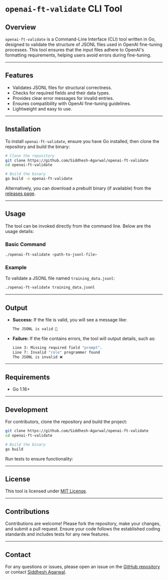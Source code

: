 # `openai-ft-validate` CLI Tool

## Overview

`openai-ft-validate` is a Command-Line Interface (CLI) tool written in Go, designed to validate the structure of JSONL files used in OpenAI fine-tuning processes. This tool ensures that the input files adhere to OpenAI's formatting requirements, helping users avoid errors during fine-tuning.

---

## Features

- Validates JSONL files for structural correctness.
- Checks for required fields and their data types.
- Provides clear error messages for invalid entries.
- Ensures compatibility with OpenAI fine-tuning guidelines.
- Lightweight and easy to use.

---

## Installation

To install `openai-ft-validate`, ensure you have Go installed, then clone the repository and build the binary:

```bash
# Clone the repository
git clone https://github.com/Siddhesh-Agarwal/openai-ft-validate
cd openai-ft-validate

# Build the binary
go build -o openai-ft-validate
```

Alternatively, you can download a prebuilt binary (if available) from the [releases page](https://github.com/Siddhesh-Agarwal/openai-ft-validate/releases).

---

## Usage

The tool can be invoked directly from the command line. Below are the usage details:

### Basic Command

```bash
./openai-ft-validate <path-to-jsonl-file>
```

### Example

To validate a JSONL file named `training_data.jsonl`:

```bash
./openai-ft-validate training_data.jsonl
```

---

## Output

- **Success:** If the file is valid, you will see a message like:

    ```sh
    The JSONL is valid 🎉
    ```

- **Failure:** If the file contains errors, the tool will output details, such as:

    ```sh
    Line 3: Missing required field "prompt".
    Line 7: Invalid "role" programmer found
    The JSONL is invalid ❌
    ```

---

## Requirements

- Go 1.16+

---

## Development

For contributors, clone the repository and build the project:

```bash
git clone https://github.com/Siddhesh-Agarwal/openai-ft-validate
cd openai-ft-validate

# Build the binary
go build
```

Run tests to ensure functionality:

---

## License

This tool is licensed under [MIT License](https://github.com/Siddhesh-Agarwal/openai-ft-validate/blob/main/LICENSE).

---

## Contributions

Contributions are welcome! Please fork the repository, make your changes, and submit a pull request. Ensure your code follows the established coding standards and includes tests for any new features.

---

## Contact

For any questions or issues, please open an issue on the [GitHub repository](https://github.com/Siddhesh-Agarwal/openai-ft-validate) or contact [Siddhesh Agarwal](mailto:siddhesh.agarwal@gmail.com).
